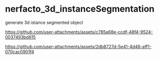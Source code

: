 # nerfacto_3d_instanceSegmentation
generate 3d istance segmented object




https://github.com/user-attachments/assets/c785a68e-ccdf-48f4-9524-0037493bd615


https://github.com/user-attachments/assets/2db8727d-5e41-4d48-aff1-070cac0901f4


